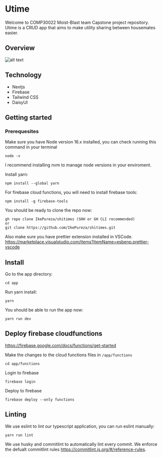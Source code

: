# Utime

Welcome to COMP30022 Moist-Blast team Capstone project repository. Utime is a CRUD app that aims to make utility sharing between housemates easier.

## Overview
![alt text](https://github.com/IkePureza/shitimes/blob/main/docs/images/storage/confluence_overview_ss.png?raw=true)

## Technology

- Nextjs
- Firebase
- Tailwind CSS
- DaisyUI

## Getting started

### Prerequesites

Make sure you have Node version 16.x installed, you can check running this command in your terminal

```
node -v
```

I recommend installing nvm to manage node versions in your enviroment.

Install yarn:

```
npm install --global yarn
```

For firebase cloud functions, you will need to install firebase tools:

```
npm install -g firebase-tools
```

You should be ready to clone the repo now:

```
gh repo clone IkePureza/shitimes (SHH or GH CLI recommended)
or
git clone https://github.com/IkePureza/shitimes.git
```

Also make sure you have prettier extension installed in VSCode.
https://marketplace.visualstudio.com/items?itemName=esbenp.prettier-vscode

## Install

Go to the app directory:

```
cd app
```

Run yarn install:

```
yarn
```

You should be able to run the app now:

```
yarn run dev
```

## Deploy firebase cloudfunctions

https://firebase.google.com/docs/functions/get-started

Make the changes to the cloud functions files in `/app/functions`

```
cd app/functions
```

Login to firebase

```
firebase login
```

Deploy to firebase

```
firebase deploy --only functions
```

## Linting

We use eslint to lint our typescript application, you can run eslint manually:

```
yarn run lint
```

We use husky and commitlint to automatically lint every commit. We enforce the defualt commitlint rules https://commitlint.js.org/#/reference-rules.
